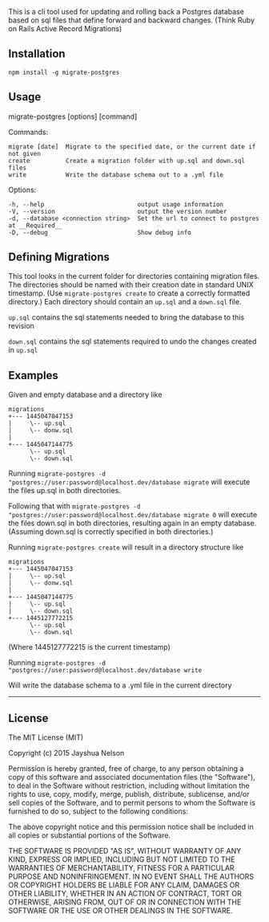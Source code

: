 
This is a cli tool used for updating and rolling back a Postgres database based on sql files that define forward and backward changes. (Think Ruby on Rails Active Record Migrations)

## Installation
`npm install -g migrate-postgres`

## Usage
migrate-postgres [options] [command]

Commands:

    migrate [date]  Migrate to the specified date, or the current date if not given
    create          Create a migration folder with up.sql and down.sql files
    write           Write the database schema out to a .yml file

Options:

    -h, --help                          output usage information
    -V, --version                       output the version number
    -d, --database <connection string>  Set the url to connect to postgres at __Required__
    -D, --debug                         Show debug info


## Defining Migrations
This tool looks in the current folder for directories containing migration files. The directories should be named with their creation date in standard UNIX timestamp. (Use `migrate-postgres create` to create a correctly formatted directory.) Each directory should contain an `up.sql` and a `down.sql` file.

`up.sql` contains the sql statements needed to bring the database to this revision

`down.sql` contains the sql statements required to undo the changes created in `up.sql`


## Examples
Given and empty database and a directory like

    migrations
    +--- 1445047047153
    |     \-- up.sql
    |     \-- donw.sql
    |
    +--- 1445047144775
          \-- up.sql
          \-- down.sql


Running `migrate-postgres -d "postgres://user:password@localhost.dev/database migrate` will execute the files up.sql in both directories.

Following that with `migrate-postgres -d "postgres://user:password@localhost.dev/database migrate 0` will execute the files down.sql in both directories, resulting again in an empty database. (Assuming down.sql is correctly specified in both directories.)

Running `migrate-postgres create` will result in a directory structure like

    migrations
    +--- 1445047047153
    |     \-- up.sql
    |     \-- donw.sql
    |
    +--- 1445047144775
    |     \-- up.sql
    |     \-- down.sql
    +--- 1445127772215
          \-- up.sql
          \-- down.sql

(Where 1445127772215 is the current timestamp)

Running `migrate-postgres -d "postgres://user:password@localhost.dev/database write`

Will write the database schema to a .yml file in the current directory

----------------------------------------------------------

## License
The MIT License (MIT)

Copyright (c) 2015 Jayshua Nelson

Permission is hereby granted, free of charge, to any person obtaining a copy
of this software and associated documentation files (the "Software"), to deal
in the Software without restriction, including without limitation the rights
to use, copy, modify, merge, publish, distribute, sublicense, and/or sell
copies of the Software, and to permit persons to whom the Software is
furnished to do so, subject to the following conditions:

The above copyright notice and this permission notice shall be included in
all copies or substantial portions of the Software.

THE SOFTWARE IS PROVIDED "AS IS", WITHOUT WARRANTY OF ANY KIND, EXPRESS OR
IMPLIED, INCLUDING BUT NOT LIMITED TO THE WARRANTIES OF MERCHANTABILITY,
FITNESS FOR A PARTICULAR PURPOSE AND NONINFRINGEMENT. IN NO EVENT SHALL THE
AUTHORS OR COPYRIGHT HOLDERS BE LIABLE FOR ANY CLAIM, DAMAGES OR OTHER
LIABILITY, WHETHER IN AN ACTION OF CONTRACT, TORT OR OTHERWISE, ARISING FROM,
OUT OF OR IN CONNECTION WITH THE SOFTWARE OR THE USE OR OTHER DEALINGS IN
THE SOFTWARE.